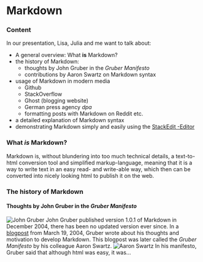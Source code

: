 # Markdown

### Content
In our presentation, Lisa, Julia and me want to talk about:

* A general overview: What **is** Markdown?
* the history of Markdown:
	* thoughts by John Gruber in the *Gruber Manifesto*
	* contributions by Aaron Swartz on Markdown syntax
* usage of Markdown in modern media
	* Github
	* StackOverflow
	* Ghost (blogging website)
	* German press agency *dpa*
	* formatting posts with Markdown on Reddit etc.
* a detailed explanation of Markdown syntax
* demonstrating Markdown simply and easily using the [StackEdit -Editor](https://stackedit.io/editor)

### What *is* Markdown?
Markdown is, without blundering into too much technical details, a text-to-html conversion tool and simplified markup-language, meaning that it is a way to write text in an easy read- and write-able way, which then can be converted into nicely looking html to publish it on the web.
### The history of Markdown
#### Thoughts by John Gruber in the *Gruber Manifesto*
![John Gruber](https://upload.wikimedia.org/wikipedia/commons/6/64/John_Gruber%2C_2009_%28cropped%29.jpg "John Gruber")
John Gruber published version 1.0.1 of Markdown in December 2004, there has been no updated version ever since. In a [blogpost](https://daringfireball.net/2004/03/dive_into_markdown) from March 19, 2004, Gruber wrote about his thoughts and motivation to develop Markdown. This blogpost was later called the *Gruber Manifesto* by his colleague Aaron Swartz. ![Aaron Swartz](https://upload.wikimedia.org/wikipedia/commons/0/06/Aaron_Swartz_profile.jpg "Aaron Swartz") In his manifesto, Gruber said that although html was easy, it was...